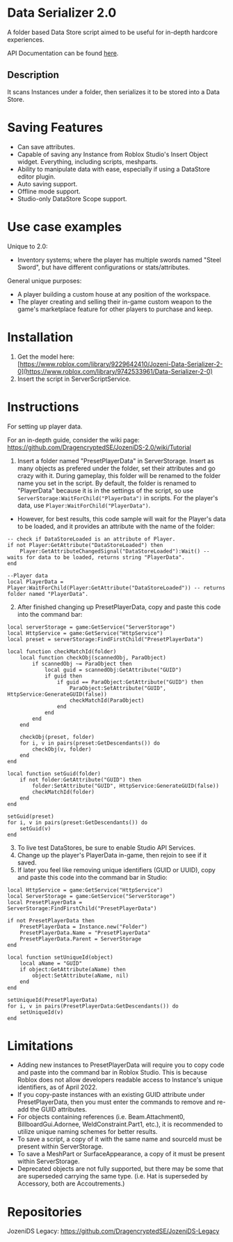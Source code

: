 # Data Serializer 2.0
A folder based Data Store script aimed to be useful for in-depth hardcore experiences. 

API Documentation can be found [here](https://github.com/DragencryptedSE/JozeniDS-2.0/wiki/API-Documentation).

## Description
It scans Instances under a folder, then serializes it to be stored into a Data Store.

# Saving Features
- Can save attributes.
- Capable of saving any Instance from Roblox Studio's Insert Object widget. Everything, including scripts, meshparts.
- Ability to manipulate data with ease, especially if using a DataStore editor plugin.
- Auto saving support.
- Offline mode support.
- Studio-only DataStore Scope support.

# Use case examples
Unique to 2.0:
- Inventory systems; where the player has multiple swords named "Steel Sword", but have different configurations or stats/attributes.

General unique purposes:
- A player building a custom house at any position of the workspace. 
- The player creating and selling their in-game custom weapon to the game's marketplace feature for other players to purchase and keep.

# Installation
1. Get the model here: [https://www.roblox.com/library/9229642410/Jozeni-Data-Serializer-2-0](https://www.roblox.com/library/9742533961/Data-Serializer-2-0)
2. Insert the script in ServerScriptService.

# Instructions
For setting up player data.

For an in-depth guide, consider the wiki page: https://github.com/DragencryptedSE/JozeniDS-2.0/wiki/Tutorial

1. Insert a folder named "PresetPlayerData" in ServerStorage. Insert as many objects as prefered under the folder, set their attributes and go crazy with it. During gameplay, this folder will be renamed to the folder name you set in the script. By default, the folder is renamed to "PlayerData" because it is in the settings of the script, so use `ServerStorage:WaitForChild("PlayerData")` in scripts. For the player's data, use `Player:WaitForChild("PlayerData")`.
* However, for best results, this code sample will wait for the Player's data to be loaded, and it provides an attribute with the name of the folder:
```
-- check if DataStoreLoaded is an attribute of Player.
if not Player:GetAttribute("DataStoreLoaded") then
	Player:GetAttributeChangedSignal("DataStoreLoaded"):Wait() -- waits for data to be loaded, returns string "PlayerData".
end

--Player data
local PlayerData = Player:WaitForChild(Player:GetAttribute("DataStoreLoaded")) -- returns folder named "PlayerData".
```
2. After finished changing up PresetPlayerData, copy and paste this code into the command bar:
```
local serverStorage = game:GetService("ServerStorage")
local HttpService = game:GetService("HttpService")
local preset = serverStorage:FindFirstChild("PresetPlayerData")

local function checkMatchId(folder)
	local function checkObj(scannedObj, ParaObject)
		if scannedObj ~= ParaObject then
			local guid = scannedObj:GetAttribute("GUID")
			if guid then
				if guid == ParaObject:GetAttribute("GUID") then
					ParaObject:SetAttribute("GUID", HttpService:GenerateGUID(false))
					checkMatchId(ParaObject)
				end
			end
		end
	end
	
	checkObj(preset, folder)
	for i, v in pairs(preset:GetDescendants()) do
		checkObj(v, folder)
	end
end

local function setGuid(folder)
	if not folder:GetAttribute("GUID") then
		folder:SetAttribute("GUID", HttpService:GenerateGUID(false))
		checkMatchId(folder)
	end
end

setGuid(preset)
for i, v in pairs(preset:GetDescendants()) do
	setGuid(v)
end
```
3. To live test DataStores, be sure to enable Studio API Services.
4. Change up the player's PlayerData in-game, then rejoin to see if it saved.
5. If later you feel like removing unique identifiers (GUID or UUID), copy and paste this code into the command bar in Studio:
```
local HttpService = game:GetService("HttpService")
local ServerStorage = game:GetService("ServerStorage")
local PresetPlayerData = ServerStorage:FindFirstChild("PresetPlayerData")

if not PresetPlayerData then
    PresetPlayerData = Instance.new("Folder")
    PresetPlayerData.Name = "PresetPlayerData"
    PresetPlayerData.Parent = ServerStorage
end

local function setUniqueId(object)
    local aName = "GUID"
    if object:GetAttribute(aName) then
        object:SetAttribute(aName, nil)
    end
end

setUniqueId(PresetPlayerData)
for i, v in pairs(PresetPlayerData:GetDescendants()) do
    setUniqueId(v)
end
```

# Limitations
- Adding new instances to PresetPlayerData will require you to copy code and paste into the command bar in Roblox Studio. This is because Roblox does not allow developers readable access to Instance's unique identifiers, as of April 2022. 
- If you copy-paste instances with an existing GUID attribute under PresetPlayerData, then you must enter the commands to remove and re-add the GUID attributes.
- For objects containing references (i.e. Beam.Attachment0, BillboardGui.Adornee, WeldConstraint.Part1, etc.), it is recommended to utilize unique naming schemes for better results.
- To save a script, a copy of it with the same name and sourceId must be present within ServerStorage.
- To save a MeshPart or SurfaceAppearance, a copy of it must be present within ServerStorage.
- Deprecated objects are not fully supported, but there may be some that are superseded carrying the same type. (i.e. Hat is superseded by Accessory, both are Accoutrements.)

# Repositories
JozeniDS Legacy: https://github.com/DragencryptedSE/JozeniDS-Legacy
